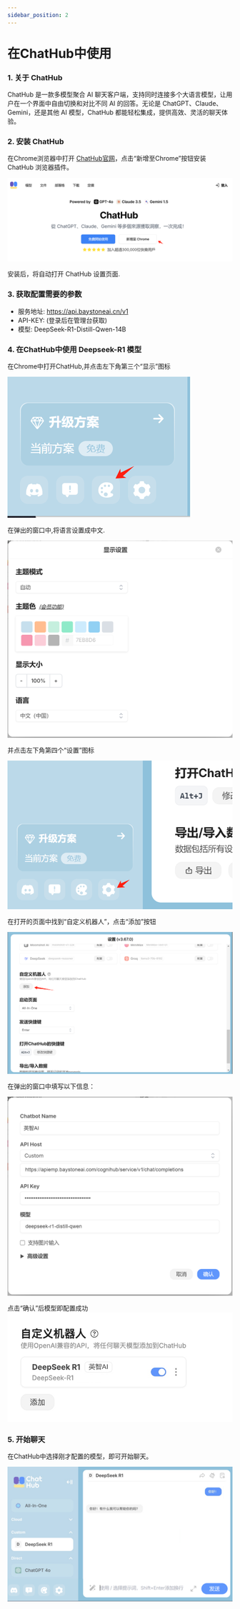 ```yaml
---
sidebar_position: 2
---
```


# 在ChatHub中使用 

### 1. 关于 ChatHub

ChatHub 是一款多模型聚合 AI 聊天客户端，支持同时连接多个大语言模型，让用户在一个界面中自由切换和对比不同 AI 的回答。无论是 ChatGPT、Claude、Gemini，还是其他 AI 模型，ChatHub 都能轻松集成，提供高效、灵活的聊天体验。

### 2. 安装 ChatHub

在Chrome浏览器中打开  [ChatHub官网](https://chathub.gg/zh)，点击“新增至Chrome”按钮安装 ChatHub 浏览器插件。

![ChatHub安装](./img/chathub-1.png)

安装后，将自动打开 ChatHub 设置页面.

### 3. 获取配置需要的参数

- 服务地址: https://api.baystoneai.cn/v1
- API-KEY: (登录后在管理台获取)  
- 模型: DeepSeek-R1-Distill-Qwen-14B

### 4. 在ChatHub中使用 Deepseek-R1 模型

在Chrome中打开ChatHub,并点击左下角第三个“显示”图标 

![ChatHub显示](./img/chathub-2.png)

在弹出的窗口中,将语言设置成中文.

![ChatHub设置](./img/chathub-3.png)

并点击左下角第四个“设置”图标

![ChatHub设置](./img/chathub-4.png)

在打开的页面中找到“自定义机器人”，点击“添加”按钮

![ChatHub设置](./img/chathub-5.png)

在弹出的窗口中填写以下信息：

![ChatHub设置](./img/chathub-6.png)

点击“确认”后模型即配置成功
![ChatHub设置](./img/chathub-7.png)

### 5. 开始聊天

在ChatHub中选择刚才配置的模型，即可开始聊天。

![ChatHub设置](./img/chathub-8.png)

